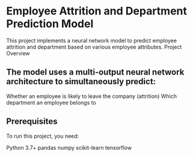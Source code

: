 # Employee Attrition and Department Prediction Model
This project implements a neural network model to predict employee attrition and department based on various employee attributes.
Project Overview
## The model uses a multi-output neural network architecture to simultaneously predict:
Whether an employee is likely to leave the company (attrition)
Which department an employee belongs to

## Prerequisites
To run this project, you need:

Python 3.7+
pandas
numpy
scikit-learn
tensorflow

